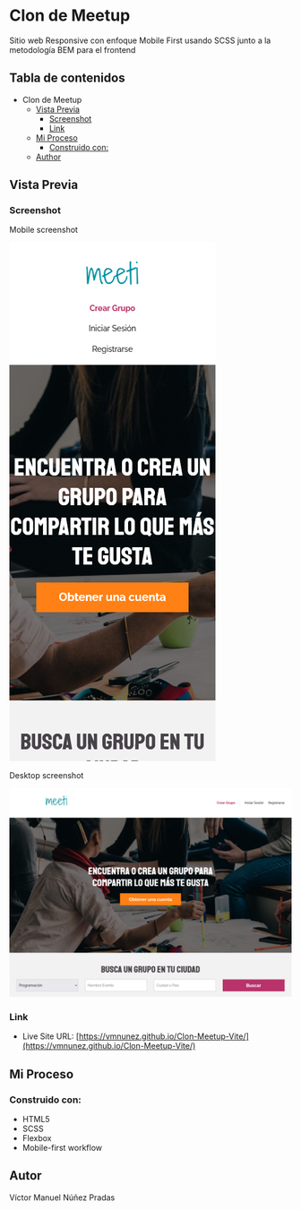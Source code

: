 # Clon de Meetup

Sitio web Responsive con enfoque Mobile First usando SCSS junto a la metodología BEM para el frontend 

## Tabla de contenidos

- Clon de Meetup
  - [Vista Previa](#vista-previa)
    - [Screenshot](#screenshot)
    - [Link](#link)
  - [Mi Proceso](#mi-proceso)
    - [Construido con:](#construido-con)
  - [Author](#author)


## Vista Previa

### Screenshot
Mobile screenshot

![](screenshot/Mobile.png)

Desktop screenshot

![](screenshot/Desktop.png)

### Link

- Live Site URL: [https://vmnunez.github.io/Clon-Meetup-Vite/](https://vmnunez.github.io/Clon-Meetup-Vite/)

## Mi Proceso

### Construido con:

- HTML5 
- SCSS
- Flexbox
- Mobile-first workflow


## Autor
Víctor Manuel Núñez Pradas
